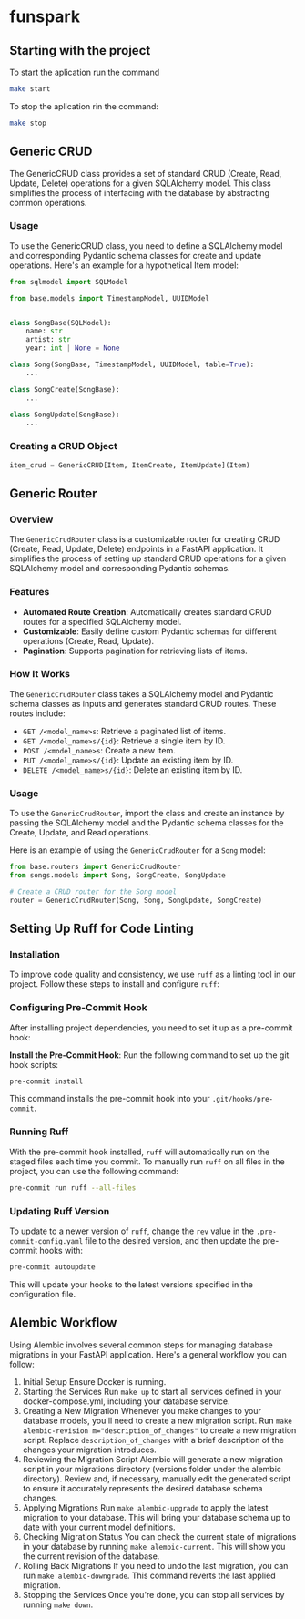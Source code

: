 # funspark

## Starting with the project

To start the aplication run the command

```sh
make start
```

To stop the aplication rin the command:

```sh
make stop
```

## Generic CRUD

The GenericCRUD class provides a set of standard CRUD (Create, Read, Update, Delete) operations for a given SQLAlchemy model. This class simplifies the process of interfacing with the database by abstracting common operations.

### Usage

To use the GenericCRUD class, you need to define a SQLAlchemy model and corresponding Pydantic schema classes for create and update operations. Here's an example for a hypothetical Item model:

```python
from sqlmodel import SQLModel

from base.models import TimestampModel, UUIDModel


class SongBase(SQLModel):
    name: str
    artist: str
    year: int | None = None

class Song(SongBase, TimestampModel, UUIDModel, table=True):
    ...

class SongCreate(SongBase):
    ...

class SongUpdate(SongBase):
    ...

```

### Creating a CRUD Object

```python
item_crud = GenericCRUD[Item, ItemCreate, ItemUpdate](Item)
```

## Generic Router

### Overview

The `GenericCrudRouter` class is a customizable router for creating CRUD (Create, Read, Update, Delete) endpoints in a FastAPI application. It simplifies the process of setting up standard CRUD operations for a given SQLAlchemy model and corresponding Pydantic schemas.

### Features

- **Automated Route Creation**: Automatically creates standard CRUD routes for a specified SQLAlchemy model.
- **Customizable**: Easily define custom Pydantic schemas for different operations (Create, Read, Update).
- **Pagination**: Supports pagination for retrieving lists of items.

### How It Works

The `GenericCrudRouter` class takes a SQLAlchemy model and Pydantic schema classes as inputs and generates standard CRUD routes. These routes include:

- `GET /<model_name>s`: Retrieve a paginated list of items.
- `GET /<model_name>s/{id}`: Retrieve a single item by ID.
- `POST /<model_name>s`: Create a new item.
- `PUT /<model_name>s/{id}`: Update an existing item by ID.
- `DELETE /<model_name>s/{id}`: Delete an existing item by ID.

### Usage

To use the `GenericCrudRouter`, import the class and create an instance by passing the SQLAlchemy model and the Pydantic schema classes for the Create, Update, and Read operations.

Here is an example of using the `GenericCrudRouter` for a `Song` model:

```python
from base.routers import GenericCrudRouter
from songs.models import Song, SongCreate, SongUpdate

# Create a CRUD router for the Song model
router = GenericCrudRouter(Song, Song, SongUpdate, SongCreate)
```

## Setting Up Ruff for Code Linting

### Installation

To improve code quality and consistency, we use `ruff` as a linting tool in our project. Follow these steps to install and configure `ruff`:

### Configuring Pre-Commit Hook

After installing project dependencies, you need to set it up as a pre-commit hook:

**Install the Pre-Commit Hook**: Run the following command to set up the git hook scripts:

```bash
pre-commit install
```

This command installs the pre-commit hook into your `.git/hooks/pre-commit`.

### Running Ruff

With the pre-commit hook installed, `ruff` will automatically run on the staged files each time you commit. To manually run `ruff` on all files in the project, you can use the following command:

```bash
pre-commit run ruff --all-files
```

### Updating Ruff Version

To update to a newer version of `ruff`, change the `rev` value in the `.pre-commit-config.yaml` file to the desired version, and then update the pre-commit hooks with:

```bash
pre-commit autoupdate
```

This will update your hooks to the latest versions specified in the configuration file.

## Alembic Workflow

Using Alembic involves several common steps for managing database migrations in your FastAPI application. Here's a general workflow you can follow:

1. Initial Setup
   Ensure Docker is running.
2. Starting the Services
   Run `make up` to start all services defined in your docker-compose.yml, including your database service.
3. Creating a New Migration
   Whenever you make changes to your database models, you'll need to create a new migration script.
   Run `make alembic-revision m="description_of_changes"` to create a new migration script. Replace `description_of_changes` with a brief description of the changes your migration introduces.
4. Reviewing the Migration Script
   Alembic will generate a new migration script in your migrations directory (versions folder under the alembic directory).
   Review and, if necessary, manually edit the generated script to ensure it accurately represents the desired database schema changes.
5. Applying Migrations
   Run `make alembic-upgrade` to apply the latest migration to your database. This will bring your database schema up to date with your current model definitions.
6. Checking Migration Status
   You can check the current state of migrations in your database by running `make alembic-current`. This will show you the current revision of the database.
7. Rolling Back Migrations
   If you need to undo the last migration, you can run `make alembic-downgrade`. This command reverts the last applied migration.
8. Stopping the Services
   Once you're done, you can stop all services by running `make down`.
